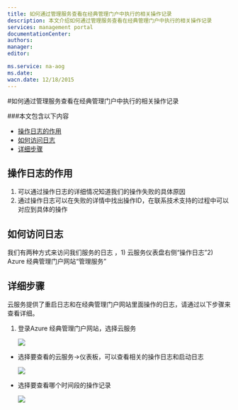 ```yaml
---
title: 如何通过管理服务查看在经典管理门户中执行的相关操作记录
description: 本文介绍如何通过管理服务查看在经典管理门户中执行的相关操作记录
services: management portal
documentationCenter: 
authors: 
manager: 
editor: 

ms.service: na-aog
ms.date: 
wacn.date: 12/18/2015
---
```


#如何通过管理服务查看在经典管理门户中执行的相关操作记录

###本文包含以下内容
- [操作日志的作用](#function)
- [如何访问日志](#access)
- [详细步骤](#detail)

## <a id="function"></a>操作日志的作用

1. 可以通过操作日志的详细情况知道我们的操作失败的具体原因
2. 通过操作日志可以在失败的详情中找出操作ID，在联系技术支持的过程中可以对应到具体的操作

## <a id="access"></a>如何访问日志

我们有两种方式来访问我们服务的日志 ，1) 云服务仪表盘右侧“操作日志”2) Azure 经典管理门户网站“管理服务”

## <a id="detail"></a>详细步骤

云服务提供了重启日志和在经典管理门户网站里面操作的日志，请通过以下步骤来查看详细。

1. 登录Azure 经典管理门户网站，选择云服务

    ![](./media/aog-management-portal-how-to-see-operation-log/choose-service.jpg)

- 选择要查看的云服务->仪表板，可以查看相关的操作日志和启动日志

    ![](./media/aog-management-portal-how-to-see-operation-log/open-log-from-dashboard.jpg)

- 选择要查看哪个时间段的操作记录

    ![](./media/aog-management-portal-how-to-see-operation-log/direct-to-management-service.jpg)